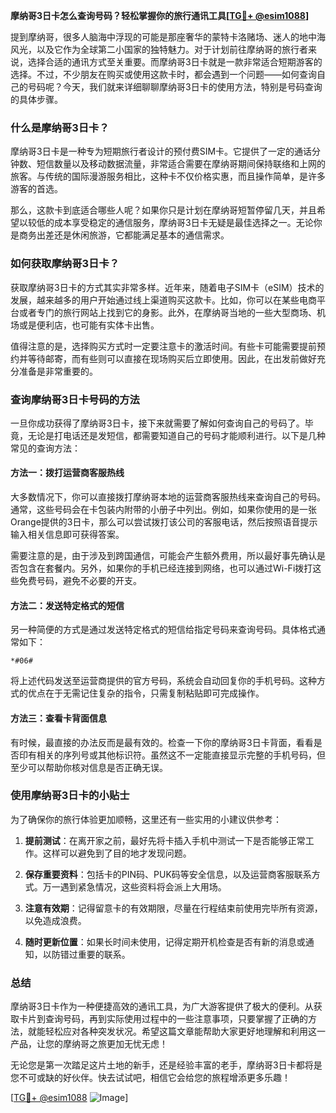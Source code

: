 **摩纳哥3日卡怎么查询号码？轻松掌握你的旅行通讯工具[[TG💪+ @esim1088](https://t.me/s/esim1088)]**

提到摩纳哥，很多人脑海中浮现的可能是那座奢华的蒙特卡洛赌场、迷人的地中海风光，以及它作为全球第二小国家的独特魅力。对于计划前往摩纳哥的旅行者来说，选择合适的通讯方式至关重要。而摩纳哥3日卡就是一款非常适合短期游客的选择。不过，不少朋友在购买或使用这款卡时，都会遇到一个问题——如何查询自己的号码呢？今天，我们就来详细聊聊摩纳哥3日卡的使用方法，特别是号码查询的具体步骤。

### 什么是摩纳哥3日卡？

摩纳哥3日卡是一种专为短期旅行者设计的预付费SIM卡。它提供了一定的通话分钟数、短信数量以及移动数据流量，非常适合需要在摩纳哥期间保持联络和上网的旅客。与传统的国际漫游服务相比，这种卡不仅价格实惠，而且操作简单，是许多游客的首选。

那么，这款卡到底适合哪些人呢？如果你只是计划在摩纳哥短暂停留几天，并且希望以较低的成本享受稳定的通信服务，摩纳哥3日卡无疑是最佳选择之一。无论你是商务出差还是休闲旅游，它都能满足基本的通信需求。

### 如何获取摩纳哥3日卡？

获取摩纳哥3日卡的方式其实非常多样。近年来，随着电子SIM卡（eSIM）技术的发展，越来越多的用户开始通过线上渠道购买这款卡。比如，你可以在某些电商平台或者专门的旅行网站上找到它的身影。此外，在摩纳哥当地的一些大型商场、机场或是便利店，也可能有实体卡出售。

值得注意的是，选择购买方式时一定要注意卡的激活时间。有些卡可能需要提前预约并等待邮寄，而有些则可以直接在现场购买后立即使用。因此，在出发前做好充分准备是非常重要的。

### 查询摩纳哥3日卡号码的方法

一旦你成功获得了摩纳哥3日卡，接下来就需要了解如何查询自己的号码了。毕竟，无论是打电话还是发短信，都需要知道自己的号码才能顺利进行。以下是几种常见的查询方法：

#### 方法一：拨打运营商客服热线

大多数情况下，你可以直接拨打摩纳哥本地的运营商客服热线来查询自己的号码。通常，这些号码会在卡包装内附带的小册子中列出。例如，如果你使用的是一张Orange提供的3日卡，那么可以尝试拨打该公司的客服电话，然后按照语音提示输入相关信息即可获得答案。

需要注意的是，由于涉及到跨国通信，可能会产生额外费用，所以最好事先确认是否包含在套餐内。另外，如果你的手机已经连接到网络，也可以通过Wi-Fi拨打这些免费号码，避免不必要的开支。

#### 方法二：发送特定格式的短信

另一种简便的方式是通过发送特定格式的短信给指定号码来查询号码。具体格式通常如下：
```
*#06#
```
将上述代码发送至运营商提供的官方号码，系统会自动回复你的手机号码。这种方式的优点在于无需记住复杂的指令，只需复制粘贴即可完成操作。

#### 方法三：查看卡背面信息

有时候，最直接的办法反而是最有效的。检查一下你的摩纳哥3日卡背面，看看是否印有相关的序列号或其他标识符。虽然这不一定能直接显示完整的手机号码，但至少可以帮助你核对信息是否正确无误。

### 使用摩纳哥3日卡的小贴士

为了确保你的旅行体验更加顺畅，这里还有一些实用的小建议供参考：

1. **提前测试**：在离开家之前，最好先将卡插入手机中测试一下是否能够正常工作。这样可以避免到了目的地才发现问题。
   
2. **保存重要资料**：包括卡的PIN码、PUK码等安全信息，以及运营商客服联系方式。万一遇到紧急情况，这些资料将会派上大用场。

3. **注意有效期**：记得留意卡的有效期限，尽量在行程结束前使用完毕所有资源，以免造成浪费。

4. **随时更新位置**：如果长时间未使用，记得定期开机检查是否有新的消息或通知，以防错过重要的联系。

### 总结

摩纳哥3日卡作为一种便捷高效的通讯工具，为广大游客提供了极大的便利。从获取卡片到查询号码，再到实际使用过程中的一些注意事项，只要掌握了正确的方法，就能轻松应对各种突发状况。希望这篇文章能帮助大家更好地理解和利用这一产品，让您的摩纳哥之旅更加无忧无虑！

无论您是第一次踏足这片土地的新手，还是经验丰富的老手，摩纳哥3日卡都将是您不可或缺的好伙伴。快去试试吧，相信它会给您的旅程增添更多乐趣！

[[TG💪+ @esim1088](https://t.me/s/esim1088) ![Image](https://i.postimg.cc/4NQfJmqS/Snipaste-2025-05-13-00-14-12.png)]
